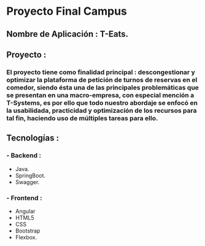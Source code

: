 # Proyecto Final Campus

## Nombre de Aplicación : T-Eats.
## Proyecto : 

### El proyecto tiene como finalidad principal : descongestionar y optimizar la plataforma de petición de turnos de reservas en el comedor, siendo ésta una de las principales problemáticas que se presentan en una macro-empresa, con especial mención a T-Systems, es por ello que todo nuestro abordaje se enfocó en la usabilidada, practicidad y optimización de los recursos para tal fin, haciendo uso de múltiples tareas para ello.


## Tecnologías :


### - Backend  : 

  - Java.
  - SpringBoot.
  - Swagger.

### - Frontend :

  - Angular
  - HTML5
  - CSS
  - Bootstrap
  - Flexbox.
